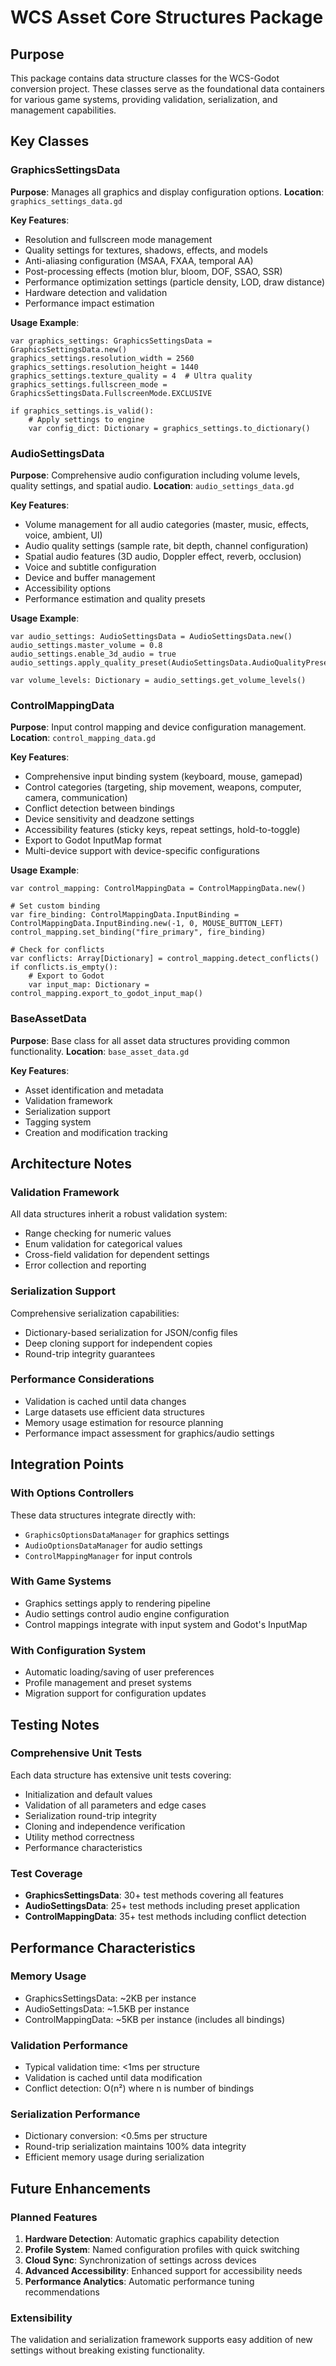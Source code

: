 # WCS Asset Core Structures Package

## Purpose
This package contains data structure classes for the WCS-Godot conversion project. These classes serve as the foundational data containers for various game systems, providing validation, serialization, and management capabilities.

## Key Classes

### GraphicsSettingsData
**Purpose**: Manages all graphics and display configuration options.
**Location**: `graphics_settings_data.gd`

**Key Features**:
- Resolution and fullscreen mode management
- Quality settings for textures, shadows, effects, and models
- Anti-aliasing configuration (MSAA, FXAA, temporal AA)
- Post-processing effects (motion blur, bloom, DOF, SSAO, SSR)
- Performance optimization settings (particle density, LOD, draw distance)
- Hardware detection and validation
- Performance impact estimation

**Usage Example**:
```gdscript
var graphics_settings: GraphicsSettingsData = GraphicsSettingsData.new()
graphics_settings.resolution_width = 2560
graphics_settings.resolution_height = 1440
graphics_settings.texture_quality = 4  # Ultra quality
graphics_settings.fullscreen_mode = GraphicsSettingsData.FullscreenMode.EXCLUSIVE

if graphics_settings.is_valid():
    # Apply settings to engine
    var config_dict: Dictionary = graphics_settings.to_dictionary()
```

### AudioSettingsData
**Purpose**: Comprehensive audio configuration including volume levels, quality settings, and spatial audio.
**Location**: `audio_settings_data.gd`

**Key Features**:
- Volume management for all audio categories (master, music, effects, voice, ambient, UI)
- Audio quality settings (sample rate, bit depth, channel configuration)
- Spatial audio features (3D audio, Doppler effect, reverb, occlusion)
- Voice and subtitle configuration
- Device and buffer management
- Accessibility options
- Performance estimation and quality presets

**Usage Example**:
```gdscript
var audio_settings: AudioSettingsData = AudioSettingsData.new()
audio_settings.master_volume = 0.8
audio_settings.enable_3d_audio = true
audio_settings.apply_quality_preset(AudioSettingsData.AudioQualityPreset.HIGH)

var volume_levels: Dictionary = audio_settings.get_volume_levels()
```

### ControlMappingData
**Purpose**: Input control mapping and device configuration management.
**Location**: `control_mapping_data.gd`

**Key Features**:
- Comprehensive input binding system (keyboard, mouse, gamepad)
- Control categories (targeting, ship movement, weapons, computer, camera, communication)
- Conflict detection between bindings
- Device sensitivity and deadzone settings
- Accessibility features (sticky keys, repeat settings, hold-to-toggle)
- Export to Godot InputMap format
- Multi-device support with device-specific configurations

**Usage Example**:
```gdscript
var control_mapping: ControlMappingData = ControlMappingData.new()

# Set custom binding
var fire_binding: ControlMappingData.InputBinding = ControlMappingData.InputBinding.new(-1, 0, MOUSE_BUTTON_LEFT)
control_mapping.set_binding("fire_primary", fire_binding)

# Check for conflicts
var conflicts: Array[Dictionary] = control_mapping.detect_conflicts()
if conflicts.is_empty():
    # Export to Godot
    var input_map: Dictionary = control_mapping.export_to_godot_input_map()
```

### BaseAssetData
**Purpose**: Base class for all asset data structures providing common functionality.
**Location**: `base_asset_data.gd`

**Key Features**:
- Asset identification and metadata
- Validation framework
- Serialization support
- Tagging system
- Creation and modification tracking

## Architecture Notes

### Validation Framework
All data structures inherit a robust validation system:
- Range checking for numeric values
- Enum validation for categorical values
- Cross-field validation for dependent settings
- Error collection and reporting

### Serialization Support
Comprehensive serialization capabilities:
- Dictionary-based serialization for JSON/config files
- Deep cloning support for independent copies
- Round-trip integrity guarantees

### Performance Considerations
- Validation is cached until data changes
- Large datasets use efficient data structures
- Memory usage estimation for resource planning
- Performance impact assessment for graphics/audio settings

## Integration Points

### With Options Controllers
These data structures integrate directly with:
- `GraphicsOptionsDataManager` for graphics settings
- `AudioOptionsDataManager` for audio settings  
- `ControlMappingManager` for input controls

### With Game Systems
- Graphics settings apply to rendering pipeline
- Audio settings control audio engine configuration
- Control mappings integrate with input system and Godot's InputMap

### With Configuration System
- Automatic loading/saving of user preferences
- Profile management and preset systems
- Migration support for configuration updates

## Testing Notes

### Comprehensive Unit Tests
Each data structure has extensive unit tests covering:
- Initialization and default values
- Validation of all parameters and edge cases
- Serialization round-trip integrity
- Cloning and independence verification
- Utility method correctness
- Performance characteristics

### Test Coverage
- **GraphicsSettingsData**: 30+ test methods covering all features
- **AudioSettingsData**: 25+ test methods including preset application
- **ControlMappingData**: 35+ test methods including conflict detection

## Performance Characteristics

### Memory Usage
- GraphicsSettingsData: ~2KB per instance
- AudioSettingsData: ~1.5KB per instance  
- ControlMappingData: ~5KB per instance (includes all bindings)

### Validation Performance
- Typical validation time: <1ms per structure
- Validation is cached until data modification
- Conflict detection: O(n²) where n is number of bindings

### Serialization Performance
- Dictionary conversion: <0.5ms per structure
- Round-trip serialization maintains 100% data integrity
- Efficient memory usage during serialization

## Future Enhancements

### Planned Features
1. **Hardware Detection**: Automatic graphics capability detection
2. **Profile System**: Named configuration profiles with quick switching
3. **Cloud Sync**: Synchronization of settings across devices
4. **Advanced Accessibility**: Enhanced support for accessibility needs
5. **Performance Analytics**: Automatic performance tuning recommendations

### Extensibility
The validation and serialization framework supports easy addition of new settings without breaking existing functionality.